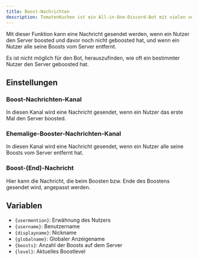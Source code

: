 ```yaml
---
title: Boost-Nachrichten
description: TomatenKuchen ist ein All-in-One-Discord-Bot mit vielen verschiedenen Funktionen. Erklärt, wie man Nachrichten bei neuen Boostern oder ehemaligen Boostern senden kann.
---
```


Mit dieser Funktion kann eine Nachricht gesendet werden, wenn ein Nutzer den Server boosted und davor noch nicht geboosted hat, und wenn ein Nutzer alle seine Boosts vom Server entfernt.

Es ist nicht möglich für den Bot, herauszufinden, wie oft ein bestimmter Nutzer den Server geboosted hat.

## Einstellungen

### Boost-Nachrichten-Kanal

In diesen Kanal wird eine Nachricht gesendet, wenn ein Nutzer das erste Mal den Server boosted.

### Ehemalige-Booster-Nachrichten-Kanal

In diesen Kanal wird eine Nachricht gesendet, wenn ein Nutzer alle seine Boosts vom Server entfernt hat.

### Boost-(End)-Nachricht

Hier kann die Nachricht, die beim Boosten bzw. Ende des Boostens gesendet wird, angepasst werden.

## Variablen

- `{usermention}`: Erwähnung des Nutzers
- `{username}`: Benutzername
- `{displayname}`: Nickname
- `{globalname}`: Globaler Anzeigename
- `{boosts}`: Anzahl der Boosts auf dem Server
- `{level}`: Aktuelles Boostlevel
